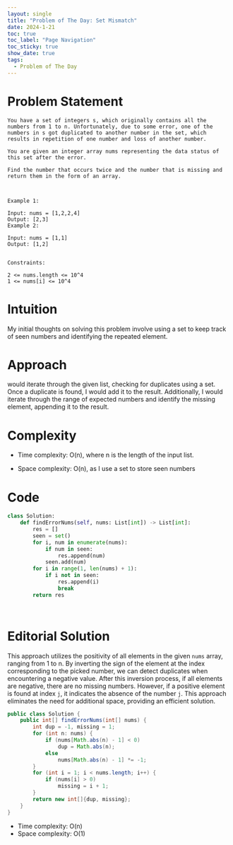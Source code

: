 ```yaml
---
layout: single
title: "Problem of The Day: Set Mismatch"
date: 2024-1-21
toc: true
toc_label: "Page Navigation"
toc_sticky: true
show_date: true
tags:
  - Problem of The Day
---
```

# Problem Statement
```
You have a set of integers s, which originally contains all the numbers from 1 to n. Unfortunately, due to some error, one of the numbers in s got duplicated to another number in the set, which results in repetition of one number and loss of another number.

You are given an integer array nums representing the data status of this set after the error.

Find the number that occurs twice and the number that is missing and return them in the form of an array.

 

Example 1:

Input: nums = [1,2,2,4]
Output: [2,3]
Example 2:

Input: nums = [1,1]
Output: [1,2]
 

Constraints:

2 <= nums.length <= 10^4
1 <= nums[i] <= 10^4
```
# Intuition
My initial thoughts on solving this problem involve using a set to keep track of seen numbers and identifying the repeated element. 

# Approach
 would iterate through the given list, checking for duplicates using a set. Once a duplicate is found, I would add it to the result. Additionally, I would iterate through the range of expected numbers and identify the missing element, appending it to the result.

# Complexity
- Time complexity:
O(n), where n is the length of the input list. 

- Space complexity:
O(n), as I use a set to store seen numbers

# Code
```python
class Solution:
    def findErrorNums(self, nums: List[int]) -> List[int]:
        res = []
        seen = set()
        for i, num in enumerate(nums):
            if num in seen:
                res.append(num)
            seen.add(num)
        for i in range(1, len(nums) + 1):
            if i not in seen:
                res.append(i)
                break
        return res

            
```

# Editorial Solution
This approach utilizes the positivity of all elements in the given `nums` array, ranging from 1 to n. By inverting the sign of the element at the index corresponding to the picked number, we can detect duplicates when encountering a negative value. After this inversion process, if all elements are negative, there are no missing numbers. However, if a positive element is found at index `j`, it indicates the absence of the number `j`. This approach eliminates the need for additional space, providing an efficient solution.
```java
public class Solution {
    public int[] findErrorNums(int[] nums) {
        int dup = -1, missing = 1;
        for (int n: nums) {
            if (nums[Math.abs(n) - 1] < 0)
                dup = Math.abs(n);
            else
                nums[Math.abs(n) - 1] *= -1;
        }
        for (int i = 1; i < nums.length; i++) {
            if (nums[i] > 0)
                missing = i + 1;
        }
        return new int[]{dup, missing};
    }
}
```

- Time complexity: O(n)
- Space complexity: O(1)